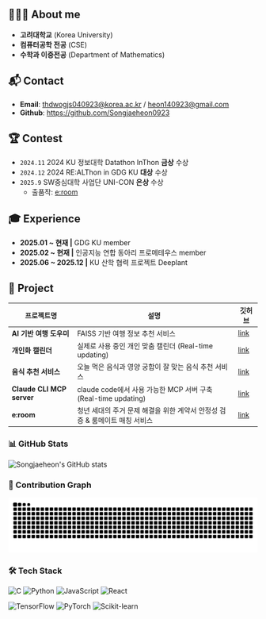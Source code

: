 ## 👩🏻‍💻 About me 
- **고려대학교** (Korea University) 
- **컴퓨터공학 전공** (CSE)   
- **수학과 이중전공** (Department of Mathematics)

## 📬 Contact
- **Email**: [thdwogjs040923@korea.ac.kr](thdwogjs040923@korea.ac.kr) / [heon140923@gmail.com](heon140923@gmail.com)
- **Github**: https://github.com/Songjaeheon0923
    
## 🏆 Contest
-  `2024.11` 2024 KU 정보대학 Datathon InThon **금상** 수상
-  `2024.12` 2024 RE:ALThon in GDG KU **대상** 수상
-  `2025.9` SW중심대학 사업단 UNI-CON **은상** 수상
    -  출품작:  [e:room](https://github.com/Songjaeheon0923/Uni-con)

## 🎓 Experience
- **2025.01 ~ 현재  |**  GDG KU member
- **2025.02 ~ 현재  |**  인공지능 연합 동아리 프로메테우스 member
- **2025.06 ~ 2025.12  |**  KU 산학 협력 프로젝트 Deeplant


## 📃 Project

| 프로젝트명 | 설명 | 깃허브 |
|------------|------|--------|
| **AI 기반 여행 도우미** | FAISS 기반 여행 정보 추천 서비스 | [link](https://github.com/Songjaeheon0923/Solution_challenge_2025) |
| **개인화 캘린더** | 실제로 사용 중인 개인 맞춤 캘린더 (Real-time updating) | [link](https://github.com/Songjaeheon0923/personal-calendar-web) |
| **음식 추천 서비스** | 오늘 먹은 음식과 영양 궁합이 잘 맞는 음식 추천 서비스 | [link](https://github.com/Songjaeheon0923/2025_1_Food_recommendation_service) |
| **Claude CLI MCP server** | claude code에서 사용 가능한 MCP 서버 구축 (Real-time updating) | [link](https://github.com/Songjaeheon0923/Useful-MCP-server) |
| **e:room** | 청년 세대의 주거 문제 해결을 위한 계약서 안정성 검증 & 룸메이트 매칭 서비스 | [link](https://github.com/Songjaeheon0923/Uni-con) |



### 📊 GitHub Stats

![Songjaeheon's GitHub stats](https://github-readme-stats.vercel.app/api?username=dreameerbb&show_icons=true&theme=tokyonight)

### 🐍 Contribution Graph

![snake gif](https://github.com/dreameerbb/dreameerbb/blob/output/github-contribution-grid-snake.svg)



### 🛠 Tech Stack

![C](https://img.shields.io/badge/C-00599C?style=flat&logo=c&logoColor=white)
![Python](https://img.shields.io/badge/Python-3776AB?style=flat&logo=python&logoColor=white)
![JavaScript](https://img.shields.io/badge/JavaScript-F7DF1E?style=flat&logo=javascript&logoColor=black)
![React](https://img.shields.io/badge/React-20232A?style=flat&logo=react&logoColor=61DAFB)

![TensorFlow](https://img.shields.io/badge/TensorFlow-FF6F00?style=flat&logo=tensorflow&logoColor=white)
![PyTorch](https://img.shields.io/badge/PyTorch-EE4C2C?style=flat&logo=pytorch&logoColor=white)
![Scikit-learn](https://img.shields.io/badge/Scikit--Learn-F7931E?style=flat&logo=scikit-learn&logoColor=white)




